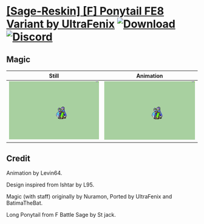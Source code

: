 # [\[Sage-Reskin\] \[F\] Ponytail FE8 Variant by UltraFenix](./) [![Download](https://img.shields.io/badge/Download--red?style=social&logo=github)](https://minhaskamal.github.io/DownGit/#/home?url=https://github.com/Klokinator/FE-Repo/tree/main/Battle%20Animations%2FMagi%20-%20Nature-Type%2F%5BSage-Reskin%5D%20%5BF%5D%20Ponytail%20FE8%20Variant%20by%20UltraFenix%2F6.%20Magic%20(Staff)) [![Discord](https://img.shields.io/badge/Discord--blue?style=social&logo=discord)](https://discord.gg/C7VNGnyTPA)

## Magic

| Still | Animation |
| :---: | :-------: |
| ![Magic still](./Magic_000.png) | ![Magic](./Magic.gif) |

## Credit

Animation by Levin64.

Design inspired from Ishtar by L95.

Magic (with staff) originally by Nuramon, Ported by UltraFenix and BatimaTheBat.

Long Ponytail from F Battle Sage by St jack.


